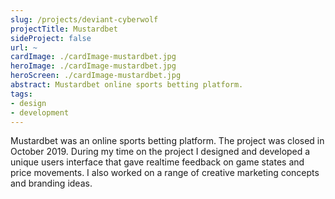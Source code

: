 ```yaml
---
slug: /projects/deviant-cyberwolf
projectTitle: Mustardbet
sideProject: false
url: ~
cardImage: ./cardImage-mustardbet.jpg
heroImage: ./cardImage-mustardbet.jpg
heroScreen: ./cardImage-mustardbet.jpg
abstract: Mustardbet online sports betting platform.
tags:
- design
- development
---
```

Mustardbet was an online sports betting platform. The project was closed in October 2019. During my time on the project I designed and developed a unique users interface that gave realtime feedback on game states and price movements. I also worked on a range of creative marketing concepts and branding ideas.

